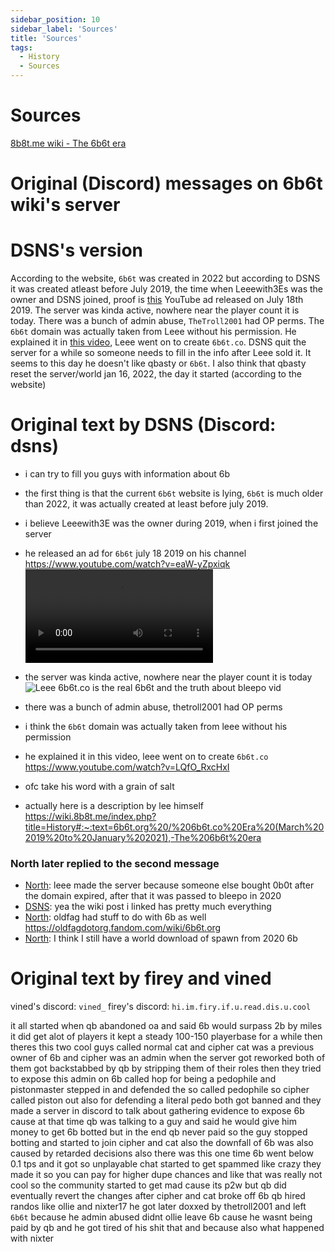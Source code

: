 ```yaml
---
sidebar_position: 10
sidebar_label: 'Sources'
title: 'Sources'
tags:
  - History
  - Sources
---
```


# Sources

[8b8t.me wiki - The 6b6t era](https://wiki.8b8t.me/index.php?title=History#:~:text=6b6t.org%20/%206b6t.co%20Era%20(March%202019%20to%20January%202021),-The%206b6t%20era)

# Original (Discord) messages on 6b6t wiki's server
# DSNS's version
According to the website, `6b6t` was created in 2022 but according to DSNS it was created atleast before July 2019, the time when Leeewith3Es was the owner and DSNS joined, proof is [this](https://www.youtube.com/watch?v=eaW-yZpxiqk) YouTube ad released on July 18th 2019. The server was kinda active, nowhere near the player count it is today.
There was a bunch of admin abuse, `TheTroll2001` had OP perms.
The `6b6t` domain was actually taken from Leee without his permission.
He explained it in [this video](https://www.youtube.com/watch?v=LQfO_RxcHxI), Leee went on to create `6b6t.co`.
DSNS quit the server for a while so someone needs to fill in the info after Leee sold it.
It seems to this day he doesn't like qbasty or `6b6t`.
I also think that qbasty reset the server/world jan 16, 2022, the day it started (according to the website)

# Original text by DSNS (Discord: dsns)
- i can try to fill you guys with information about 6b
- the first thing is that the current `6b6t` website is lying, `6b6t` is much older than 2022, it was actually created at least before july 2019.

- i believe Leeewith3E was the owner during 2019, when i first joined the server
- he released an ad for `6b6t` july 18 2019 on his channel https://www.youtube.com/watch?v=eaW-yZpxiqk
![Leee 6b6t ad](https://6b6t-wiki.vercel.app/vids/Leee/2b2t%20the%20best%202b2t%20clone%206b6t.org%20-%20Leee.mp4)
- the server was kinda active, nowhere near the player count it is today
![Leee 6b6t.co is the real 6b6t and the truth about bleepo vid](https://6b6t-wiki.vercel.app/img/Screenshots/leee%20vid.png)
- there was a bunch of admin abuse, thetroll2001 had OP perms
- i think the `6b6t` domain was actually taken from leee without his permission 
- he explained it in this video, leee went on to create `6b6t.co` https://www.youtube.com/watch?v=LQfO_RxcHxI
- ofc take his word with a grain of salt
- actually here is a description by lee himself https://wiki.8b8t.me/index.php?title=History#:~:text=6b6t.org%20/%206b6t.co%20Era%20(March%202019%20to%20January%202021),-The%206b6t%20era  

### North later replied to the second message
- <ins>North</ins>: leee made the server because someone else bought 0b0t after the domain expired, after that it was passed to bleepo in 2020
- <ins>DSNS</ins>: yea the wiki post i linked has pretty much everything
- <ins>North</ins>: oldfag had stuff to do with 6b as well https://oldfagdotorg.fandom.com/wiki/6b6t.org
- <ins>North</ins>: I think I still have a world download of spawn from 2020 6b

# Original text by firey and vined
vined's discord: `vined_`
firey's discord: `hi.im.firy.if.u.read.dis.u.cool`

it all started when qb abandoned oa and said 6b would surpass 2b by miles
it did get alot of players it kept a steady 100-150 playerbase for a while then theres this two cool guys called normal cat and cipher
cat was a previous owner of 6b
and cipher was an admin
when the server got reworked both of them got backstabbed by qb by stripping them of their roles
then they tried to expose this admin on 6b called hop for being a pedophile
and pistonmaster stepped in and defended the so called pedophile
so cipher called piston out also for defending a literal pedo
both got banned and they made a server
in discord
to talk about gathering evidence to expose 6b cause at that time
qb was talking to a guy
and said he would give him money to get 6b botted
but in the end qb never paid so the guy stopped botting and started to join cipher and cat
also the downfall of 6b was also caused by retarded decisions
also there was this one time 6b went below 0.1 tps and it got so unplayable
chat started to get spammed like crazy
they made it so you can pay for higher dupe chances
and like that was really not cool so the community started to get mad cause its p2w
but qb did eventually revert the changes
after cipher and cat broke off 6b qb hired randos like ollie and nixter17
he got later doxxed by thetroll2001  and left `6b6t` because he admin abused 
didnt ollie leave 6b cause he wasnt being paid
by qb and he got tired of his shit
that and because also what happened with nixter
